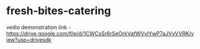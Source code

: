 # fresh-bites-catering


vedio demonstration link - https://drive.google.com/file/d/1CWCsSr6rSeOrkVafWVvlYwP7aJVvVVRK/view?usp=drivesdk
